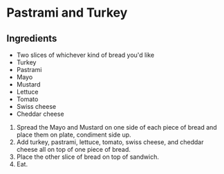 # Pastrami and Turkey

## Ingredients

* Two slices of whichever kind of bread you'd like
* Turkey
* Pastrami
* Mayo
* Mustard
* Lettuce
* Tomato
* Swiss cheese
* Cheddar cheese

1. Spread the Mayo and Mustard on one side of each piece of bread and place them on plate, condiment side up.
2. Add turkey, pastrami, lettuce, tomato, swiss cheese, and cheddar cheese all on top of one piece of bread.
3. Place the other slice of bread on top of sandwich.
4. Eat.
